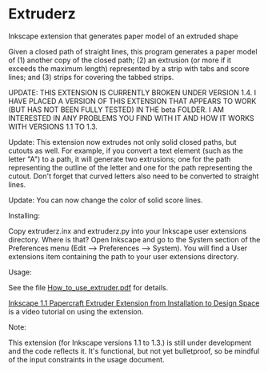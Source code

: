 # Extruderz
 Inkscape extension that generates paper model of an extruded shape

Given a closed path of straight lines, this program generates a paper model of (1) another copy of the closed path; (2) an extrusion (or more if it exceeds the maximum length) represented by a strip with tabs and score lines; and (3) strips for covering the tabbed strips.

UPDATE: THIS EXTENSION IS CURRENTLY BROKEN UNDER VERSION 1.4. I HAVE PLACED A VERSION OF THIS EXTENSION THAT APPEARS TO WORK (BUT HAS NOT BEEN FULLY TESTED) IN THE beta FOLDER. I AM INTERESTED IN ANY PROBLEMS YOU FIND WITH IT AND HOW IT WORKS WITH VERSIONS 1.1 TO 1.3.

Update: This extension now extrudes not only solid closed paths, but cutouts as well. For example, if you convert a text element (such as the letter "A") to a path, it will generate two extrusions; one for the path representing the outline of the letter and one for the path representing the cutout. Don't forget that curved letters also need to be converted to straight lines.

Update: You can now change the color of solid score lines.

Installing:
 
Copy extruderz.inx and extruderz.py into your Inkscape user extensions directory. Where is that? Open Inkscape and go to the System section of the Preferences menu (Edit --> Preferences --> System). You will find a User extensions item containing the path to your user extensions directory.

Usage:

See the file [How_to_use_extruder.pdf](https://github.com/obzerving/Extruderz/blob/main/How_to_use_extruder.pdf) for details.

[Inkscape 1.1 Papercraft Extruder Extension from Installation to Design Space](https://www.youtube.com/watch?v=lTKPwi4G5_s) is a video tutorial on using the extension.

Note:

This extension (for Inkscape versions 1.1 to 1.3.) is still under development and the code reflects it. It's functional, but not yet bulletproof, so be mindful of the input constraints in the usage document.